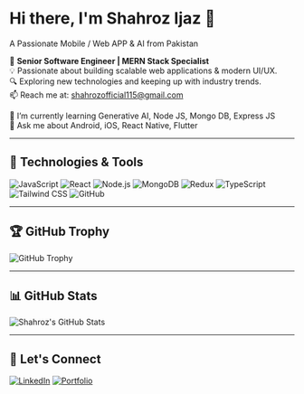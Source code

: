 # Hi there, I'm Shahroz Ijaz 👋
A Passionate Mobile / Web APP & AI from Pakistan

🚀 **Senior Software Engineer | MERN Stack Specialist**  
💡 Passionate about building scalable web applications & modern UI/UX.  
🔍 Exploring new technologies and keeping up with industry trends.  
📫 Reach me at: shahrozofficial115@gmail.com  

🌱 I’m currently learning Generative AI, Node JS, Mongo DB, Express JS  
💬 Ask me about Android, iOS, React Native, Flutter  

---

## 🚀 Technologies & Tools

![JavaScript](https://img.shields.io/badge/JavaScript-F7DF1E?style=flat&logo=javascript&logoColor=black)
![React](https://img.shields.io/badge/React-61DAFB?style=flat&logo=react&logoColor=black)
![Node.js](https://img.shields.io/badge/Node.js-339933?style=flat&logo=nodedotjs&logoColor=white)
![MongoDB](https://img.shields.io/badge/MongoDB-47A248?style=flat&logo=mongodb&logoColor=white)
![Redux](https://img.shields.io/badge/Redux-764ABC?style=flat&logo=redux&logoColor=white)
![TypeScript](https://img.shields.io/badge/TypeScript-007ACC?style=flat&logo=typescript&logoColor=white)
![Tailwind CSS](https://img.shields.io/badge/TailwindCSS-06B6D4?style=flat&logo=tailwindcss&logoColor=white)
![GitHub](https://img.shields.io/badge/GitHub-181717?style=flat&logo=github&logoColor=white)

---

## 🏆 GitHub Trophy

![GitHub Trophy](https://github-profile-trophy.vercel.app/?username=your-github-username&theme=onedark)

---

## 📊 GitHub Stats

![Shahroz's GitHub Stats](https://github-readme-stats.vercel.app/api?username=your-github-username&show_icons=true&theme=dark)

---

## 📢 Let's Connect

[![LinkedIn](https://img.shields.io/badge/LinkedIn-0A66C2?style=flat&logo=linkedin&logoColor=white)](https://linkedin.com/in/shahroz-ijaz-b33669137/)
[![Portfolio](https://img.shields.io/badge/Portfolio-000000?style=flat&logo=web&logoColor=white)](https://your-portfolio.com)
